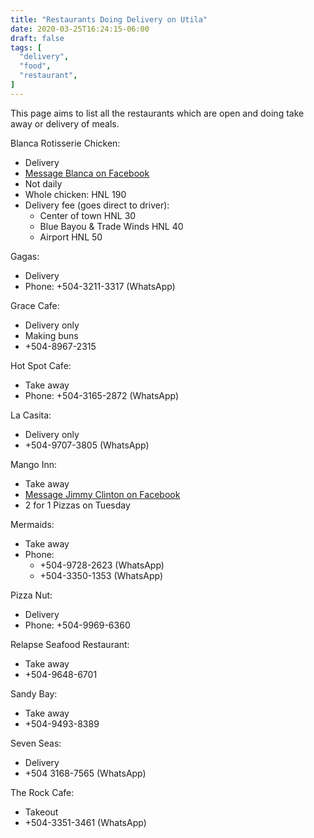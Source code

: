 ```yaml
---
title: "Restaurants Doing Delivery on Utila"
date: 2020-03-25T16:24:15-06:00
draft: false
tags: [
  "delivery",
  "food",
  "restaurant",
]
---
```


This page aims to list all the restaurants which are open and doing take away
or delivery of meals.

Blanca Rotisserie Chicken:
* Delivery
* [Message Blanca on Facebook](https://www.facebook.com/blanca.murphy)
* Not daily
* Whole chicken: HNL 190
* Delivery fee (goes direct to driver):
  * Center of town HNL 30
  * Blue Bayou & Trade Winds HNL 40
  * Airport HNL 50

Gagas:
* Delivery
* Phone: +504-3211-3317 (WhatsApp)

Grace Cafe:
* Delivery only
* Making buns
* +504-8967-2315

Hot Spot Cafe:
* Take away
* Phone: +504-3165-2872 (WhatsApp)

La Casita:
* Delivery only
* +504-9707-3805 (WhatsApp)

Mango Inn:
* Take away
* [Message Jimmy Clinton on Facebook](https://www.facebook.com/jimmy.clinton.35)
* 2 for 1 Pizzas on Tuesday

Mermaids:
* Take away
* Phone:
  * +504-9728-2623 (WhatsApp)
  * +504-3350-1353 (WhatsApp)

Pizza Nut:
* Delivery
* Phone: +504-9969-6360

Relapse Seafood Restaurant:
* Take away
* +504-9648-6701

Sandy Bay:
* Take away
* +504-9493-8389

Seven Seas:
* Delivery
* +504 3168-7565 (WhatsApp)

The Rock Cafe:
* Takeout
* +504-3351-3461 (WhatsApp)

